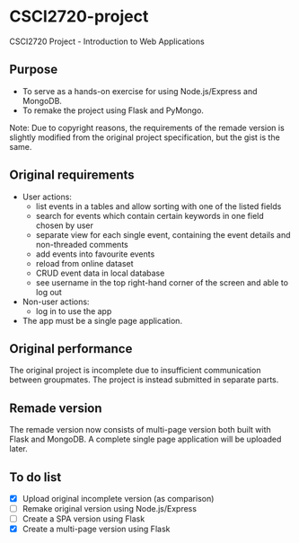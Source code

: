 # CSCI2720-project
CSCI2720 Project - Introduction to Web Applications

## Purpose
- To serve as a hands-on exercise for using Node.js/Express and MongoDB.
- To remake the project using Flask and PyMongo.

Note: Due to copyright reasons, the requirements of the remade version is slightly modified from the original project specification, but the gist is the same.

## Original requirements
- User actions:
  - list events in a tables and allow sorting with one of the listed fields
  - search for events which contain certain keywords in one field chosen by user
  - separate view for each single event, containing the event details and non-threaded comments
  - add events into favourite events
  - reload from online dataset
  - CRUD event data in local database
  - see username in the top right-hand corner of the screen and able to log out
- Non-user actions:
  - log in to use the app
- The app must be a single page application.

## Original performance
The original project is incomplete due to insufficient communication between groupmates. The project is instead submitted in separate parts.

## Remade version
The remade version now consists of multi-page version both built with Flask and MongoDB.
A complete single page application will be uploaded later.

## To do list
- [x] Upload original incomplete version (as comparison)
- [ ] Remake original version using Node.js/Express
- [ ] Create a SPA version using Flask
- [x] Create a multi-page version using Flask
